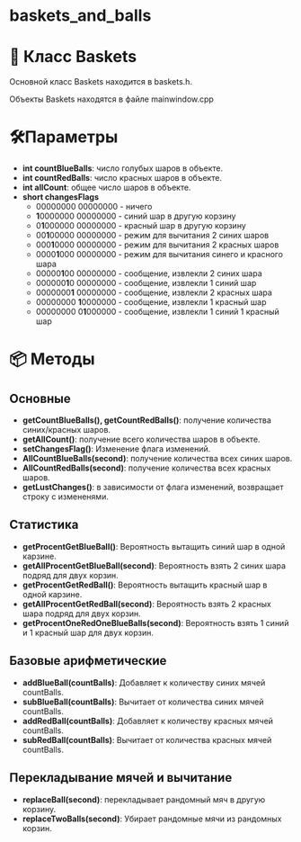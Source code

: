 # baskets_and_balls
# 🛒 Класс Baskets

Основной класс Baskets находится в baskets.h.

Объекты Baskets находятся в файле mainwindow.cpp

# 🛠️Параметры
 * **int countBlueBalls**: число голубых шаров в объекте.
 * **int countRedBalls**: число красных шаров в объекте.
 * **int allCount**: общее число шаров в объекте.
 * **short changesFlags**
   * 00000000 00000000 - ничего
   * **1**0000000 00000000 - синий шар в другую корзину
   * 0**1**000000 00000000 - красный шар в другую корзину
   * 00**1**00000 00000000 - режим для вычитания 2 синих шаров
   * 000**1**0000 00000000 - режим для вычитания 2 красных шаров
   * 0000**1**000 00000000 - режим для вычитания синего и красного шара
   * 00000**1**00 00000000 - сообщение, извлекли 2 синих шара
   * 000000**1**0 00000000 - сообщение, извлекли 1 синий шар
   * 0000000**1** 00000000 - сообщение, извлекли 2 красных шара
   * 00000000 **1**0000000 - сообщение, извлекли 1 красный шар
   * 00000000 0**1**000000 - сообщение, извлекли 1 синий 1 красный шар

# 📦 Методы

## Основные
 * **getCountBlueBalls(), getCountRedBalls()**: получение количества синих/красных шаров.
 * **getAllCount()**: получение всего количества шаров в объекте.
 * **setChangesFlag()**: Изменение флага изменений.
 * **AllCountBlueBalls(second)**: получение количества всех синих шаров.
 * **AllCountRedBalls(second)**: получение количества всех красных шаров.
 * **getLustChanges()**: в зависимости от флага изменений, возвращает строку с измененями.

## Статистика
 * **getProcentGetBlueBall()**: Вероятность вытащить синий шар в одной карзине.
 * **getAllProcentGetBlueBall(second)**: Вероятность взять 2 синих шара подряд для двух корзин.
 * **getProcentGetRedBall()**: Вероятность вытащить красный шар в одной карзине.
 * **getAllProcentGetRedBall(second)**: Вероятность взять 2 красных шара подряд для двух корзин.
 * **getProcentOneRedOneBlueBalls(second)**: Вероятность взять 1 синий и 1 красный шар для двух корзин.

## Базовые арифметические
 * **addBlueBall(countBalls)**: Добавляет к количеству синих мячей countBalls.
 * **subBlueBall(countBalls)**: Вычитает от количества синих мячей countBalls.
 * **addRedBall(countBalls)**: Добавляет к количеству красных мячей countBalls.
 * **subRedBall(countBalls)**: Вычитает от количества красных мячей countBalls.
## Перекладывание мячей и вычитание
 * **replaceBall(second)**: перекладывает рандомный мяч в другую корзину.
 * **replaceTwoBalls(second)**: Убирает рандомные мячи из рандомных корзин.
